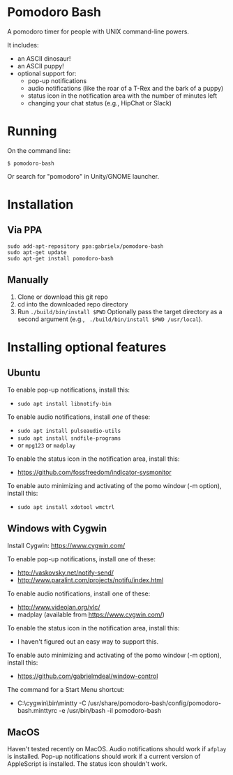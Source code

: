 # Pomodoro Bash

A pomodoro timer for people with UNIX command-line powers.

It includes:
* an ASCII dinosaur!
* an ASCII puppy!
* optional support for:
  * pop-up notifications
  * audio notifications (like the roar of a T-Rex and the bark of a puppy)
  * status icon in the notification area with the number of minutes left
  * changing your chat status (e.g., HipChat or Slack)

# Running

On the command line:
```
$ pomodoro-bash
```

Or search for "pomodoro" in Unity/GNOME launcher.

# Installation

## Via PPA

```
sudo add-apt-repository ppa:gabrielx/pomodoro-bash
sudo apt-get update
sudo apt-get install pomodoro-bash
```

## Manually

1. Clone or download this git repo
1. cd into the downloaded repo directory
1. Run `./build/bin/install $PWD`  Optionally pass the target directory as a second argument (e.g., ` ./build/bin/install $PWD /usr/local`).


# Installing optional features

## Ubuntu

To enable pop-up notifications, install this:
* `sudo apt install libnotify-bin`

To enable audio notifications, install *one* of these:
* `sudo apt install pulseaudio-utils`
* `sudo apt install sndfile-programs`
* or `mpg123` or `madplay`

To enable the status icon in the notification area, install this:
* https://github.com/fossfreedom/indicator-sysmonitor

To enable auto minimizing and activating of the pomo window (-m option), install this:
* `sudo apt install xdotool wmctrl`

## Windows with Cygwin

Install Cygwin: https://www.cygwin.com/

To enable pop-up notifications, install one of these:
* http://vaskovsky.net/notify-send/
* http://www.paralint.com/projects/notifu/index.html

To enable audio notifications, install one of these:
* http://www.videolan.org/vlc/
* madplay (available from https://www.cygwin.com/)

To enable the status icon in the notification area, install this:
* I haven't figured out an easy way to support this.

To enable auto minimizing and activating of the pomo window (-m option), install this:
* https://github.com/gabrielmdeal/window-control

The command for a Start Menu shortcut:
* C:\cygwin\bin\mintty -C /usr/share/pomodoro-bash/config/pomodoro-bash.minttyrc -e /usr/bin/bash -il pomodoro-bash

## MacOS

Haven't tested recently on MacOS.  Audio notifications should work if `afplay` is installed.  Pop-up notifications should work if a current version of AppleScript is installed.  The status icon shouldn't work.
